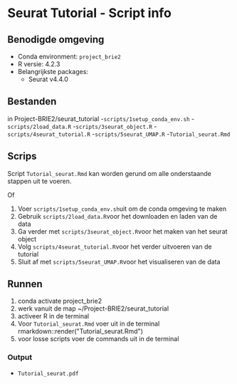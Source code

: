 # Seurat Tutorial - Script info 

## Benodigde omgeving 
- Conda environment: `project_brie2`
- R versie: 4.2.3
- Belangrijkste packages:
  - Seurat v4.4.0
  
## Bestanden 
in Project-BRIE2/seurat_tutorial
-`scripts/1setup_conda_env.sh`
-`scripts/2load_data.R`
-`scripts/3seurat_object.R`
-`scripts/4seurat_tutorial.R`
-`scripts/5seurat_UMAP.R`
-`Tutorial_seurat.Rmd`

## Scrips
Script `Tutorial_seurat.Rmd` kan worden gerund om alle onderstaande stappen uit te voeren. 

Of
1. Voer `scripts/1setup_conda_env.sh`uit om de conda omgeving te maken
2. Gebruik `scripts/2load_data.R`voor het downloaden en laden van de data
3. Ga verder met `scripts/3seurat_object.R`voor het maken van het seurat object
4. Volg `scripts/4seurat_tutorial.R`voor het verder uitvoeren van de tutorial 
5. Sluit af met `scripts/5seurat_UMAP.R`voor het visualiseren van de data

## Runnen 
1. conda activate project_brie2
2. werk vanuit de map ~/Project-BRIE2/seurat_tutorial
3. activeer R in de terminal 
4. Voor `Tutorial_seurat.Rmd` voer uit in de terminal rmarkdown::render("Tutorial_seurat.Rmd")
5. voor losse scripts voer de commands uit in de terminal

### Output 
- `Tutorial_seurat.pdf`